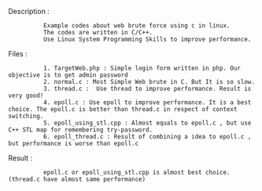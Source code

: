 Description : 

              Example codes about web brute force using c in linux.
              The codes are written in C/C++.
              Use Linux System Programming Skills to improve performance.

Files :

              1. TargetWeb.php : Simple login form written in php. Our objective is to get admin password
              2. normal.c : Most Simple Web brute in C. But It is so slow. 
              3. thread.c :  Use thread to improve performance. Result is very good!
              4. epoll.c : Use epoll to improve performance. It is a best choice. The epoll.c is better than thread.c in respect of context switching.
              5. epoll_using_stl.cpp : Almost equals to epoll.c , but use C++ STL map for remembering try-password.
              6. epoll_thread.c : Result of combining a idea to epoll.c , but performance is worse than epoll.c 

Result : 

              epoll.c or epoll_using_stl.cpp is almost best choice. (thread.c have almost same performance)
